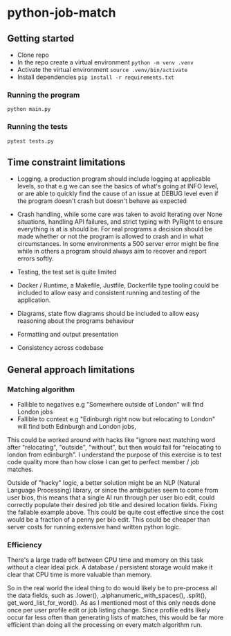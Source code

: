 # python-job-match

## Getting started

- Clone repo
- In the repo create a virtual environment `python -m venv .venv`
- Activate the virtual environment `source .venv/bin/activate`
- Install dependencies `pip install -r requirements.txt`

### Running the program

`python main.py`

### Running the tests

`pytest tests.py`

## Time constraint limitations

- Logging, a production program should include logging at applicable levels, so that e.g we can see the basics of what's going at INFO level, or are able to quickly find the cause of an issue at DEBUG level even if the program doesn't crash but doesn't behave as expected

- Crash handling, while some care was taken to avoid Iterating over None situations, handling API failures, and strict typing with PyRight to ensure everything is at is should be. For real programs a decision should be made whether or not the program is allowed to crash and in what circumstances. In some environments a 500 server error might be fine while in others a program should always aim to recover and report errors softly.

- Testing, the test set is quite limited

- Docker / Runtime, a Makefile, Justfile, Dockerfile type tooling could be included to allow easy and consistent running and testing of the application.

- Diagrams, state flow diagrams should be included to allow easy reasoning about the programs behaviour

- Formatting and output presentation

- Consistency across codebase

## General approach limitations

### Matching algorithm

- Fallible to negatives e.g "Somewhere outside of London" will find London jobs
- Fallible to context e.g "Edinburgh right now but relocating to London" will
find both Edinburgh and London jobs,

This could be worked around with hacks like "ignore next matching word after
"relocating", "outside", "without", but then would fail for "relocating to
london from edinburgh". I understand the purpose of this exercise is to test code quality more than how close I can get to perfect member / job matches.

Outside of "hacky" logic, a better solution might be an NLP (Natural Language Processing) library, or since the ambiguties seem to come from user bios, this means that a single AI run through per user
bio edit, could correctly populate their desired job title and desired location
fields. Fixing the fallable example above. This could be quite cost effective since the cost would be a fraction of
a penny per bio edit. This could be cheaper than server costs for running
extensive hand written python logic.

### Efficiency

There's a large trade off between CPU time and memory on this task without a clear ideal pick. A database / persistent storage would make it clear that CPU time is more valuable than memory.

So in the real world the ideal thing to do would likely be to pre-process all the data fields, such as .lower(), .alphanumeric_with_spaces(), .split(), get_word_list_for_word(). As as I mentioned most of this only needs done once per user profile edit or job listing change. Since profile edits likely occur far less often than generating lists of matches, this would be far more efficient than doing all the processing on every match algorithm run.
